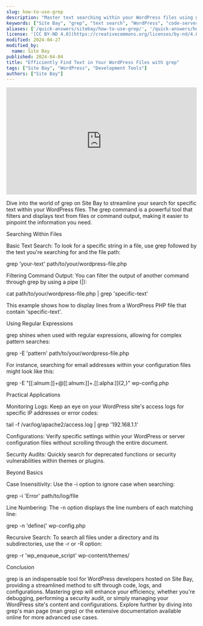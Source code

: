 ```yaml
---
slug: how-to-use-grep
description: "Master text searching within your WordPress files using grep on Site Bay's code-server."
keywords: ["Site Bay", "grep", "text search", "WordPress", "code-server"]
aliases: ['/quick-answers/sitebay/how-to-use-grep/', '/quick-answers/how-to-use-grep/']
license: '[CC BY-ND 4.0](https://creativecommons.org/licenses/by-nd/4.0)'
modified: 2024-04-27
modified_by:
  name: Site Bay
published: 2024-04-04
title: "Efficiently Find Text in Your WordPress Files with grep"
tags: ["Site Bay", "WordPress", "Development Tools"]
authors: ["Site Bay"]
---
```


<div class="wistia_responsive_padding" style="padding:56.25% 0 0 0;position:relative;"><div class="wistia_responsive_wrapper" style="height:100%;left:0;position:absolute;top:0;width:100%;"><iframe src="https://fast.wistia.net/embed/iframe/pz2xgdch29?videoFoam=true" title="Site Bay Tutorial - Using grep for WordPress Development" allowtransparency="true" frameborder="0" scrolling="no" class="wistia_embed" name="wistia_embed" allowfullscreen mozallowfullscreen webkitallowfullscreen oallowfullscreen msallowfullscreen width="100%" height="100%"></iframe></div></div>

Dive into the world of grep on Site Bay to streamline your search for specific text within your WordPress files. The grep command is a powerful tool that filters and displays text from files or command output, making it easier to pinpoint the information you need.

Searching Within Files

Basic Text Search: To look for a specific string in a file, use grep followed by the text you're searching for and the file path:

grep 'your-text' path/to/your/wordpress-file.php


Filtering Command Output: You can filter the output of another command through grep by using a pipe (|):

cat path/to/your/wordpress-file.php | grep 'specific-text'


This example shows how to display lines from a WordPress PHP file that contain 'specific-text'.

Using Regular Expressions

grep shines when used with regular expressions, allowing for complex pattern searches:

grep -E 'pattern' path/to/your/wordpress-file.php


For instance, searching for email addresses within your configuration files might look like this:

grep -E "[[:alnum:]]+@[[:alnum:]]+\.[[:alpha:]]{2,}" wp-config.php

Practical Applications

Monitoring Logs: Keep an eye on your WordPress site's access logs for specific IP addresses or error codes:

tail -f /var/log/apache2/access.log | grep '192.168.1.1'


Configurations: Verify specific settings within your WordPress or server configuration files without scrolling through the entire document.

Security Audits: Quickly search for deprecated functions or security vulnerabilities within themes or plugins.

Beyond Basics

Case Insensitivity: Use the -i option to ignore case when searching:

grep -i 'Error' path/to/log/file


Line Numbering: The -n option displays the line numbers of each matching line:

grep -n 'define(' wp-config.php


Recursive Search: To search all files under a directory and its subdirectories, use the -r or -R option:

grep -r 'wp_enqueue_script' wp-content/themes/

Conclusion

grep is an indispensable tool for WordPress developers hosted on Site Bay, providing a streamlined method to sift through code, logs, and configurations. Mastering grep will enhance your efficiency, whether you're debugging, performing a security audit, or simply managing your WordPress site's content and configurations. Explore further by diving into grep's man page (man grep) or the extensive documentation available online for more advanced use cases.